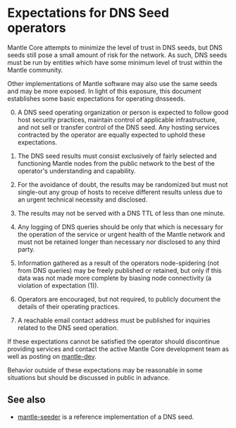 Expectations for DNS Seed operators
====================================

Mantle Core attempts to minimize the level of trust in DNS seeds,
but DNS seeds still pose a small amount of risk for the network.
As such, DNS seeds must be run by entities which have some minimum
level of trust within the Mantle community.

Other implementations of Mantle software may also use the same
seeds and may be more exposed. In light of this exposure, this
document establishes some basic expectations for operating dnsseeds.

0. A DNS seed operating organization or person is expected to follow good
host security practices, maintain control of applicable infrastructure,
and not sell or transfer control of the DNS seed. Any hosting services
contracted by the operator are equally expected to uphold these expectations.

1. The DNS seed results must consist exclusively of fairly selected and
functioning Mantle nodes from the public network to the best of the
operator's understanding and capability.

2. For the avoidance of doubt, the results may be randomized but must not
single-out any group of hosts to receive different results unless due to an
urgent technical necessity and disclosed.

3. The results may not be served with a DNS TTL of less than one minute.

4. Any logging of DNS queries should be only that which is necessary
for the operation of the service or urgent health of the Mantle
network and must not be retained longer than necessary nor disclosed
to any third party.

5. Information gathered as a result of the operators node-spidering
(not from DNS queries) may be freely published or retained, but only
if this data was not made more complete by biasing node connectivity
(a violation of expectation (1)).

6. Operators are encouraged, but not required, to publicly document the
details of their operating practices.

7. A reachable email contact address must be published for inquiries
related to the DNS seed operation.

If these expectations cannot be satisfied the operator should
discontinue providing services and contact the active Mantle
Core development team as well as posting on
[mantle-dev](https://lists.linuxfoundation.org/mailman/listinfo/mantle-dev).

Behavior outside of these expectations may be reasonable in some
situations but should be discussed in public in advance.

See also
----------
- [mantle-seeder](https://github.com/sipa/mantle-seeder) is a reference implementation of a DNS seed.
